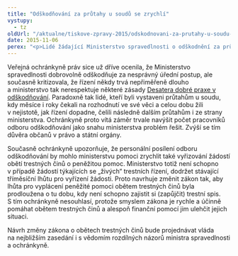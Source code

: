 ```yaml
---
title: "Odškodňování za průtahy u soudů se zrychlí"
vystupy:
  - tz
oldUrl: "/aktualne/tiskove-zpravy-2015/odskodnovani-za-prutahy-u-soudu-se-zrychli"
date: 2015-11-06
perex: "<p>Lidé žádající Ministerstvo spravedlnosti o odškodnění za průtahy v soudních řízeních mají naději, že jejich žádost bude vyřízena rychleji, než tomu bylo dosud.  Ministerstvo reagovalo na opakovanou kritiku veřejného ochránce práv a aktuálně informovalo zástupce ochránkyně, že personálně posílí odbor odškodňování.</p>"
---
```


<!-- imported from the old website -->

<p>Veřejná ochránkyně práv sice už dříve ocenila, že Ministerstvo spravedlnosti dobrovolně odškodňuje za nesprávný úřední postup, ale současně kritizovala, že řízení někdy trvá nepřiměřeně dlouho a ministerstvo tak nerespektuje některé zásady <a href="/stiznosti-na-urady/chcete-si-stezovat/zivotni-situace-problemy-a-jejich-reseni/odskodneni-desatero-dobre-spravni-praxe-pri-posouzeni-zadosti/">Desatera dobré praxe v odškodňování</a>. Paradoxně tak lidé, kteří byli vystaveni průtahům u soudu, kdy měsíce i roky čekali na rozhodnutí ve své věci a celou dobu žili v nejistotě, jak řízení dopadne, čelili následně dalším průtahům i ze strany ministerstva. Ochránkyně proto vítá záměr trvale navýšit počet pracovníků odboru odškodňování jako snahu ministerstva problém řešit. Zvýší se tím důvěra občanů v právo a státní orgány.</p> <p>Současně ochránkyně upozorňuje, že personální posílení odboru odškodňování by mohlo ministerstvu pomoci zrychlit také vyřizování žádostí obětí trestných činů o peněžitou pomoc. Ministerstvo totiž není schopno v případě žádostí týkajících se „živých“ trestních řízení, dodržet stávající tříměsíční lhůtu pro vyřízení žádosti. Proto navrhuje změnit zákon tak, aby lhůta pro vyplácení peněžité pomoci obětem trestných činů byla prodloužena o tu dobu, kdy není schopno zajistit si (zapůjčit) trestní spis. S tím ochránkyně nesouhlasí, protože smyslem zákona je rychle a účinně pomáhat obětem trestných činů a alespoň finanční pomocí jim ulehčit jejich situaci.</p><p> Návrh změny zákona o obětech trestných činů bude projednávat vláda na nejbližším zasedání i s vědomím rozdílných názorů ministra spravedlnosti a ochránkyně.</p>
